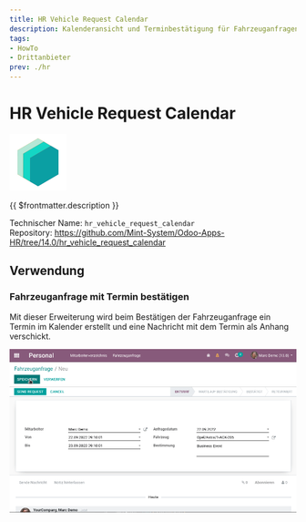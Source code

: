 ```yaml
---
title: HR Vehicle Request Calendar
description: Kalenderansicht und Terminbestätigung für Fahrzeuganfragen.
tags:
- HowTo
- Drittanbieter
prev: ./hr
---
```

# HR Vehicle Request Calendar
![icon_oms_box](attachments/icons_odoo_mint_system.png)

{{ $frontmatter.description }}

Technischer Name: `hr_vehicle_request_calendar`\
Repository: <https://github.com/Mint-System/Odoo-Apps-HR/tree/14.0/hr_vehicle_request_calendar>

## Verwendung

### Fahrzeuganfrage mit Termin bestätigen

Mit dieser Erweiterung wird beim Bestätigen der Fahrzeuganfrage ein Termin im Kalender erstellt und eine Nachricht mit dem Termin als Anhang verschickt.

![HR Vehicle Request Calendar](attachments/HR%20Vehicle%20Request%20Calendar.gif)